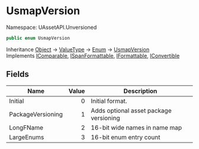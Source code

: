 # UsmapVersion

Namespace: UAssetAPI.Unversioned

```csharp
public enum UsmapVersion
```

Inheritance [Object](https://docs.microsoft.com/en-us/dotnet/api/system.object) → [ValueType](https://docs.microsoft.com/en-us/dotnet/api/system.valuetype) → [Enum](https://docs.microsoft.com/en-us/dotnet/api/system.enum) → [UsmapVersion](./uassetapi.unversioned.usmapversion.md)<br>
Implements [IComparable](https://docs.microsoft.com/en-us/dotnet/api/system.icomparable), [ISpanFormattable](https://docs.microsoft.com/en-us/dotnet/api/system.ispanformattable), [IFormattable](https://docs.microsoft.com/en-us/dotnet/api/system.iformattable), [IConvertible](https://docs.microsoft.com/en-us/dotnet/api/system.iconvertible)

## Fields

| Name | Value | Description |
| --- | --: | --- |
| Initial | 0 | Initial format. |
| PackageVersioning | 1 | Adds optional asset package versioning |
| LongFName | 2 | 16-bit wide names in name map |
| LargeEnums | 3 | 16-bit enum entry count |
